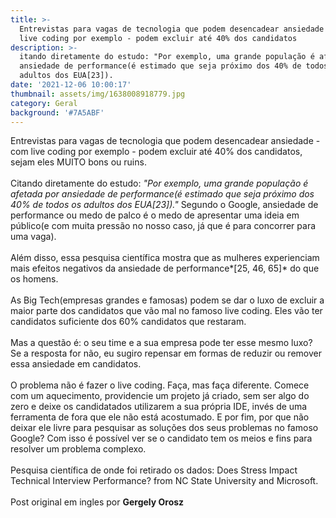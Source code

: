 ```yaml
---
title: >-
  Entrevistas para vagas de tecnologia que podem desencadear ansiedade - com
  live coding por exemplo - podem excluir até 40% dos candidatos
description: >-
  itando diretamente do estudo: "Por exemplo, uma grande população é afetada por
  ansiedade de performance(é estimado que seja próximo dos 40% de todos os
  adultos dos EUA[23]).
date: '2021-12-06 10:00:17'
thumbnail: assets/img/1638008918779.jpg
category: Geral
background: '#7A5ABF'
---
```

Entrevistas para vagas de tecnologia que podem desencadear ansiedade - com live coding por exemplo - podem excluir até 40% dos candidatos, sejam eles MUITO bons ou ruins.\
\
Citando diretamente do estudo: *"Por exemplo, uma grande população é afetada por ansiedade de performance(é estimado que seja próximo dos 40% de todos os adultos dos EUA\[23])."* Segundo o Google, ansiedade de performance ou medo de palco é o medo de apresentar uma ideia em público(e com muita pressão no nosso caso, já que é para concorrer para uma vaga).\
\
Além disso, essa pesquisa científica mostra que as mulheres experienciam mais efeitos negativos da ansiedade de performance*\[25, 46, 65]* do que os homens.\
\
As Big Tech(empresas grandes e famosas) podem se dar o luxo de excluir a maior parte dos candidatos que vão mal no famoso live coding. Eles vão ter candidatos suficiente dos 60% candidatos que restaram.\
\
Mas a questão é: o seu time e a sua empresa pode ter esse mesmo luxo? Se a resposta for não, eu sugiro repensar em formas de reduzir ou remover essa ansiedade em candidatos.\
\
O problema não é fazer o live coding. Faça, mas faça diferente. Comece com um aquecimento, providencie um projeto já criado, sem ser algo do zero e deixe os candidatados utilizarem a sua própria IDE, invés de uma ferramenta de fora que ele não está acostumado. E por fim, por que não deixar ele livre para pesquisar as soluções dos seus problemas no famoso Google? Com isso é possível ver se o candidato tem os meios e fins para resolver um problema complexo.\
\
Pesquisa científica de onde foi retirado os dados: Does Stress Impact Technical Interview Performance? from NC State University and Microsoft.\
\
Post original em ingles por **Gergely Orosz**
